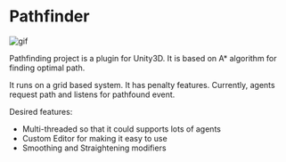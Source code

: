 # Pathfinder

![gif](http://i.imgur.com/5TnwKYG.gif)

Pathfinding project is a plugin for Unity3D. It is based on A* algorithm for finding optimal path.

It runs on a grid based system. It has penalty features. Currently, agents request path and listens for pathfound event.

Desired features:

- Multi-threaded so that it could supports lots of agents
- Custom Editor for making it easy to use
- Smoothing and Straightening modifiers
